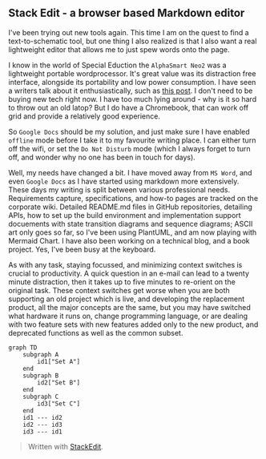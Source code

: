 

## Stack Edit - a browser based Markdown editor

I've been trying out new tools again. This time I am on the quest to find a text-to-schematic tool, but one thing I also realized is that I also want a real lightweight editor that allows me to just spew words onto the page.

I know in the world of Special Eduction the `AlphaSmart Neo2` was a lightweight portable wordprocessor. It's great value was its distraction free interface, alongside its portability and low power consumption. I have seen a writers talk about it enthusiastically, such as [this post](https://kadavy.net/blog/posts/alphasmart-portable-word-processor/). I don't need to be buying new tech right now. I have too much lying around - why is it so hard to throw out an old latop? But I do have a Chromebook, that can work off grid and provide a relatively good experience.

So `Google Docs` should be my solution, and just make sure I have enabled `offline` mode before I take it to my favourite writing place. I can either turn off the wifi, or set the `Do Not Disturb` mode (which I always forget to turn off, and wonder why no one has been in touch for days).

Well, my needs have changed a bit. I have moved away from `MS Word`, and even `Google Docs` as I have started using markdown more extensively. These days my writing is split between various professional needs.  Requirements capture, specifications, and how-to pages are tracked on the corporate wiki.  Detailed README.md files in GitHub repositories, detailing APIs, how to set up the build environment and implementation support docuements with state transition diagrams and sequence diagrams; ASCII art only goes so far, so I've been using PlantUML, and am now playing with Mermaid Chart. I have also been working on a technical blog, and a book project.  Yes, I've been busy at the keyboard.

As with any task, staying focussed, and minimizing context switches is crucial to productivity.  A quick question in an e-mail can lead to a twenty minute distraction, then it takes up to five minutes to re-orient on the original task. These context switches get worse when you are both supporting an old project which is live, and developing the replacement product, all the major concepts are the same, but you may have switched what hardware it runs on, change programming language, or are dealing with two feature sets with new features added only to the new product, and deprecated functions as well as the common subset.  
```mermaid
graph TD
    subgraph A
        id1["Set A"]
    end
    subgraph B
        id2["Set B"]
    end
    subgraph C
        id3["Set C"]
    end
    id1 --- id2
    id2 --- id3
    id3 --- id1
```


> Written with [StackEdit](https://stackedit.io/).
<!--stackedit_data:
eyJoaXN0b3J5IjpbLTEwOTM4OTIwODQsLTE3OTkxODQxMjAsLT
Y1MTg2NzA2NiwxMTQxNzg0MTU5LC05Njg0MjA1OThdfQ==
-->